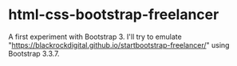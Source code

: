 # html-css-bootstrap-freelancer
A first experiment with Bootstrap 3. I'll try to emulate "https://blackrockdigital.github.io/startbootstrap-freelancer/" using Bootstrap 3.3.7.
